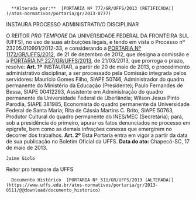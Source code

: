       **Alterada por:**  [PORTARIA Nº 777/GR/UFFS/2013 (RETIFICADA)](/atos-normativos/portaria/gr/2013-0777) 

   INSTAURA PROCESSO ADMINISTRATIVO DISCIPLINAR  

 O REITOR *PRO TEMPORE*  DA UNIVERSIDADE FEDERAL DA FRONTEIRA SUL (UFFS), no uso de suas atribuições legais, e tendo em vista o Processo nº 23205.010991/2012-33, e considerando a [PORTARIA Nº 1172/GR/UFFS/2012](https://www.uffs.edu.br/atos-normativos/portaria/gr/2012-1172), de 21 de dezembro de 2012, que designa a comissão e a [PORTARIA Nº 227/GR/UFFS/2013](https://www.uffs.edu.br/atos-normativos/portaria/gr/2013-0227), de 21/03/2013, que prorroga o prazo, resolve:   **Art. 1º**  INSTAURAR, a partir de 20 de maio de 2013, o procedimento administrativo disciplinar, a ser processado pela Comissão integrada pelos servidores: Maurício Gomes Filho, SIAPE 50746, Administrador do quadro permanente do Ministério da Educação (Presidente); Paulo Fernandes de Bessa, SIAPE 00412293, Assistente em Administração do quadro permanente da Universidade Federal de Uberlândia; Wilson Jesus Pinto Parodia, SIAPE 381985, Economista do quadro permanente da Universidade Federal de Santa Maria; Rita de Cássia Martins C. Brito, SIAPE 50763, Produtor Cultural do quadro permanente do INES/MEC (Secretária); para, sob a presidência do primeiro, apurar os fatos denunciados no processo em epígrafe, bem como as demais infrações conexas que emergirem no decorrer dos trabalhos.   **Art. 2º**  Esta Portaria entra em vigor a partir da data de sua publicação no Boletim Oficial da UFFS.        **Data do ato:** Chapecó-SC, 17 de maio de 2013.   
 

    Jaime Giolo   
 Reitor pro tempore da UFFS 

      Documento Histórico  [PORTARIA Nº 511/GR/UFFS/2013 (ALTERADA)](https://www.uffs.edu.br/atos-normativos/portaria/gr/2013-0511/@@download/documento_historico)     
      